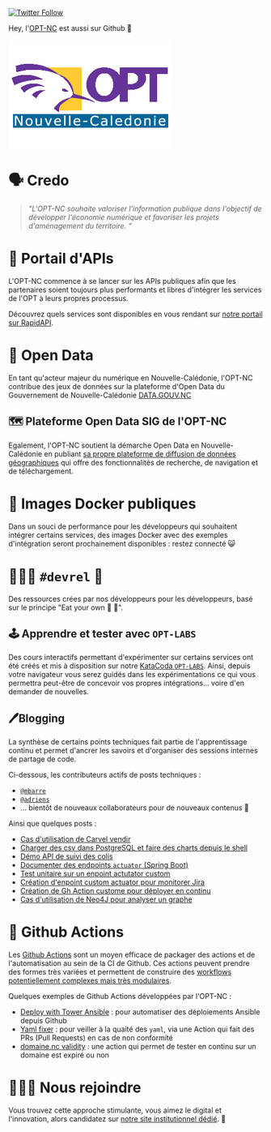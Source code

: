 [![Twitter Follow](https://img.shields.io/twitter/follow/OPT_NC?style=social)](https://twitter.com/opt_nc)

Hey, l'[OPT-NC](https://www.opt.nc/) est aussi sur Github 👐

![Logo OPT-NC](https://raw.githubusercontent.com/opt-nc/.github/main/img/nc_opt.gif "Logo OPT-NC")

# 🗣️ Credo

> *"L'OPT-NC souhaite valoriser l'information publique dans l'objectif de développer l'économie numérique et favoriser les projets d'aménagement du territoire. 
"*

# 🔖 Portail d'APIs

L'OPT-NC commence à se lancer sur les APIs publiques afin que les partenaires soient toujours plus performants et libres d'intégrer
les services de l'OPT à leurs propres processus.

Découvrez quels services sont disponibles en vous rendant sur [notre portail sur RapidAPI](https://rapidapi.com/organization/opt-nc).

# 👐 Open Data

En tant qu'acteur majeur du numérique en Nouvelle-Calédonie, l'OPT-NC contribue des jeux de données sur la
plateforme d'Open Data du Gouvernement de Nouvelle-Calédonie [DATA.GOUV.NC](https://data.gouv.nc/explore/?q=opt&disjunctive.theme&disjunctive.publisher&disjunctive.keyword&disjunctive.attributions&disjunctive.license&sort=explore.popularity_score&refine.publisher=Office+des+postes+et+t%C3%A9l%C3%A9communications+de+Nouvelle-Cal%C3%A9donie+(OPT-NC))

## 🗺️ Plateforme Open Data SIG de l'OPT-NC

Egalement, l'OPT-NC soutient la démarche Open Data en Nouvelle-Calédonie en publiant [sa propre plateforme de diffusion de données géographiques](https://maps.opendata.opt.nc/) qui offre des fonctionnalités de recherche, de navigation et de téléchargement.


# 🐋 Images Docker publiques

Dans un souci de performance pour les développeurs qui souhaitent intégrer certains services,
des images Docker avec des exemples d'intégration seront prochainement disponibles : restez connecté 😺

# 🧑‍🤝‍🧑 `#devrel` 💙

Des ressources crées par nos développeurs pour les développeurs, basé sur le principe "Eat your own 🐶 🥫".

## 🕹️ Apprendre et tester avec `OPT-LABS`

Des cours interactifs permettant d'expérimenter sur certains services ont été créés et mis à disposition sur notre [KataCoda `OPT-LABS`](https://www.katacoda.com/opt-labs/).
Ainsi, depuis votre navigateur vous serez guidés dans les expérimentations ce qui vous permettra peut-être de concevoir vos propres intégrations... voire d'en demander de nouvelles.

## 🖊️Blogging

La synthèse de certains points techniques fait partie de l'apprentissage continu et permet d'ancrer les savoirs et d'organiser des sessions internes de partage de code.

Ci-dessous, les contributeurs actifs de posts techniques :

- [`@mbarre`](https://dev.to/mbarre)
- [`@adriens`](https://dev.to/adriens)
- ... bientôt de nouveaux collaborateurs pour de nouveaux contenus 🤙

Ainsi que quelques posts :

- [Cas d'utilisation de Carvel vendir](https://dev.to/adriens/deploy-neo4j-s-apoc-plugin-with-code-thanks-to-carvel-vendir-33l4)
- [Charger des csv dans PostgreSQL et faire des charts depuis le shell](https://dev.to/adriens/draw-charts-from-terminal-with-psql-and-termgraph-50k6)
- [Démo API de suivi des colis](https://dev.to/adriens/getting-package-delivery-status-from-docker-at-opt-nc-8d1)
- [Documenter des endpoints `actuator` (Spring Boot)](https://dev.to/mbarre/documents-spring-boot-actuator-endpoint-with-openapi-5hnf)
- [Test unitaire sur un enpoint actutator custom](https://dev.to/mbarre/how-to-unit-test-a-custom-actuator-endpoint-3h4p)
- [Création d'enpoint custom actuator pour monitorer Jira](https://dev.to/mbarre/how-to-create-a-custom-actuator-endpoint-to-monitor-jira-228o)
- [Création de Gh Action custome pour déployer en continu](https://dev.to/adriens/speeding-up-time-to-market-with-custom-github-actions-3md0)
- [Cas d'utilisation de Neo4J pour analyser un graphe](https://dev.to/adriens/about-the-collatz-conjecture-neo4j-cypher-184h)

# 💪 Github Actions

Les [Github Actions](https://github.com/features/actions) sont un moyen efficace de packager des actions et de l'automatisation au sein de la CI de Github. Ces actions peuvent prendre des formes très variées et permettent de construire des [workflows potentiellement complexes mais très modulaires](https://dev.to/devteam/join-us-for-the-2021-github-actions-hackathon-on-dev-4hn4).

Quelques exemples de Github Actions développées par l'OPT-NC : 

- [Deploy with Tower Ansible](https://github.com/marketplace/actions/deploy-with-tower-ansible) : pour automatiser des déploiements Ansible depuis Github
- [Yaml fixer](https://github.com/marketplace/actions/yaml-fixer) : pour veiller à la quaité des `yaml`, via une Action qui fait des PRs (Pull Requests) en cas de non conformité
- [domaine.nc validity](https://github.com/marketplace/actions/get-your-nc-domain-validity-metadata) : une action qui permet de tester en continu sur un domaine est expiré ou non

# 🧑‍🤝‍🧑 Nous rejoindre

Vous trouvez cette approche stimulante, vous aimez le digital et l'innovation, alors candidatez sur [notre site institutionnel dédié](https://office.opt.nc/fr/emploi-et-carriere/postuler-lopt-nc/offres-emploi). 👐

